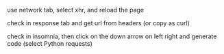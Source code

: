 use network tab, select xhr, and reload the page

check in response tab and get url from headers (or copy as curl)

check in insomnia, then click on the down arrow on left right and generate code (select Python requests)